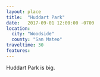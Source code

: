 ```yaml
---
layout: place
title:  "Huddart Park"
date:   2017-09-01 12:00:00 -0700
location:
  city: "Woodside"
  county: "San Mateo"
traveltime: 30
features: 
---
```


Huddart Park is big.